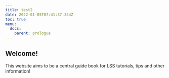```yaml
---
title: test2
date: 2022-01-05T07:41:37.344Z
toc: true
menu:
  docs:
    parent: prologue
---
```

## Welcome! 

This website aims to be a central guide book for LSS tutorials, tips and other information!